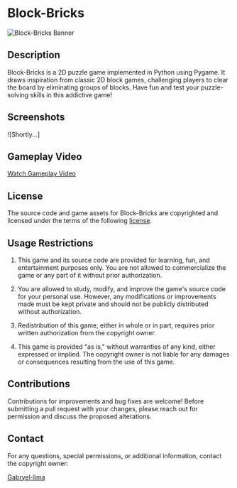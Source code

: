 # Block-Bricks

![Block-Bricks Banner](assets/logo.ico)

## Description

Block-Bricks is a 2D puzzle game implemented in Python using Pygame. It draws inspiration from classic 2D block games, challenging players to clear the board by eliminating groups of blocks. Have fun and test your puzzle-solving skills in this addictive game!

## Screenshots

![Shortly...]

## Gameplay Video

[Watch Gameplay Video](https://youtube.com/shorts/uduFYOvi9fA)

## License

The source code and game assets for Block-Bricks are copyrighted and licensed under the terms of the following [license](https://github.com/Gabryel-lima/Block-Bricks/blob/master/LICENSE).

## Usage Restrictions

1. This game and its source code are provided for learning, fun, and entertainment purposes only. You are not allowed to commercialize the game or any part of it without prior authorization.

2. You are allowed to study, modify, and improve the game's source code for your personal use. However, any modifications or improvements made must be kept private and should not be publicly distributed without authorization.

3. Redistribution of this game, either in whole or in part, requires prior written authorization from the copyright owner.

4. This game is provided "as is," without warranties of any kind, either expressed or implied. The copyright owner is not liable for any damages or consequences resulting from the use of this game.

## Contributions

Contributions for improvements and bug fixes are welcome! Before submitting a pull request with your changes, please reach out for permission and discuss the proposed alterations.

## Contact

For any questions, special permissions, or additional information, contact the copyright owner:

[Gabryel-lima](mailto:gabbryellimasi@gmail.com)

